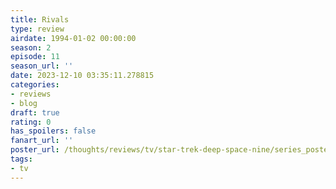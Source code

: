 ```yaml
---
title: Rivals
type: review
airdate: 1994-01-02 00:00:00
season: 2
episode: 11
season_url: ''
date: 2023-12-10 03:35:11.278815
categories:
- reviews
- blog
draft: true
rating: 0
has_spoilers: false
fanart_url: ''
poster_url: /thoughts/reviews/tv/star-trek-deep-space-nine/series_poster.jpg
tags:
- tv
---
```



